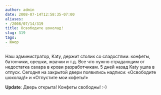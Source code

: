 ```yaml
---
author: admin
date: 2008-07-14T12:58:35-07:00
aliases:
- /2008/07/14/319
title: Освободите шоколад!
slug: 319
tags:
- Юмор
---
```


Наш администратор, Katy, держит столик со сладостями: конфеты, батончики, орешки, жвачки и т.д. Все что нужно страдающим от недостатка сахара в крови разработчикам. 5 дней назад Katy ушла в отпуск. Сегодня на закрытой двери появились надписи: «Освободите шоколад!» и «Отпустите мои кофеты!»

**Update**: Дверь открыта! Конфеты свободны! :-)
